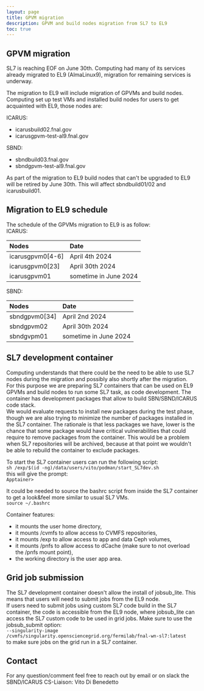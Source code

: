 ```yaml
---
layout: page
title: GPVM migration
description: GPVM and build nodes migration from SL7 to EL9
toc: true
---
```


GPVM migration
------------------------------------------------------------------------------------------------

SL7 is reaching EOF on June 30th.
Computing had many of its services already migrated to EL9 (AlmaLinux9),
migration for remaining services is underway.

The migration to EL9 will include migration of GPVMs and build nodes.
Computing set up test VMs and installed build nodes for users to get acquainted with EL9, those nodes are:

ICARUS:
- icarusbuild02.fnal.gov
- icarusgpvm-test-al9.fnal.gov

SBND:
- sbndbuild03.fnal.gov
- sbndgpvm-test-al9.fnal.gov

As part of the migration to EL9 build nodes that can't be upgraded to EL9 will be retired by June 30th.
This will affect sbndbuild01/02 and icarusbuild01.

Migration to EL9 schedule
------------------------------------------------------------------------------------------------

The schedule of the GPVMs migration to EL9 is as follow:  
ICARUS:

Nodes            | Date
:----------------| :---------------------
icarusgpvm0[4-6] | April 4th 2024
icarusgpvm0[23]  | April 30th 2024
icarusgpvm01     | sometime in June 2024

SBND:

Nodes         | Date
:-------------| :---------------------
sbndgpvm0[34] | April 2nd 2024
sbndgpvm02    | April 30th 2024
sbndgvpm01    | sometime in June 2024


SL7 development container
------------------------------------------------------------------------------------------------

Computing understands that there could be the need to be able to use
SL7 nodes during the migration and possibly also shortly after the migration.  
For this purpose we are preparing SL7 containers that can be used on
EL9 GPVMs and build nodes to run some SL7 task, as code development.
The container has development packages that allow to build SBN/SBND/ICARUS code stack.  
We would evaluate requests to install new packages during the test phase,
though we are also trying to minimize the number of packages installed in the SL7 container.
The rationale is that less packages we have, lower is the chance that some package would have
critical vulnerabilities that could require to remove packages from the container.
This would be a problem when SL7 repositories will be archived,
because at that point we wouldn't be able to rebuild the container to exclude packages.

To start the SL7 container users can run the following script:  
`sh /exp/$(id -ng)/data/users/vito/podman/start_SL7dev.sh`  
this will give the prompt:  
`Apptainer>`

It could be needed to source the bashrc script from inside the SL7 container to get a look&feel more similar to usual SL7 VMs.  
`source ~/.bashrc`

Container features:
- it mounts the user home directory,
- it mounts /cvmfs to allow access to CVMFS repositories,
- it mounts /exp to allow access to app and data Ceph volumes,
- it mounts /pnfs to allow access to dCache (make sure to not overload the /pnfs mount point),
- the working directory is the user app area.

Grid job submission
------------------------------------------------------------------------------------------------

The SL7 development container doesn't allow the install of jobsub_lite. This means that users will need to submit jobs from the EL9 node.  
If users need to submit jobs using custom SL7 code build in the SL7 container, the code is accessible from the EL9 node,
where jobsub_lite can access the SL7 custom code to be used in grid jobs. Make sure to use the jobsub_submit option:  
`--singularity-image /cvmfs/singularity.opensciencegrid.org/fermilab/fnal-wn-sl7:latest`  
to make sure jobs on the grid run in a SL7 container.

Contact
------------------------------------------------------------------------------------------------

For any question/comment feel free to reach out by email or on slack the SBND/ICARUS CS-Liaison: Vito Di Benedetto
